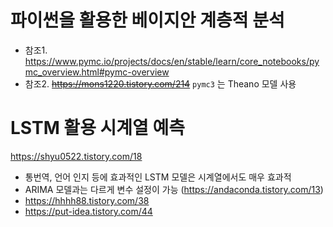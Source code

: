 # 파이썬을 활용한 베이지안 계층적 분석


- 참조1. https://www.pymc.io/projects/docs/en/stable/learn/core_notebooks/pymc_overview.html#pymc-overview
- 참조2. <del>https://mons1220.tistory.com/214</del> `pymc3` 는 Theano 모델 사용


# LSTM 활용 시계열 예측

https://shyu0522.tistory.com/18
- 통번역, 언어 인지 등에 효과적인 LSTM 모델은 시계열에서도 매우 효과적
- ARIMA 모델과는 다르게 변수 설정이 가능 (https://andaconda.tistory.com/13)
- https://hhhh88.tistory.com/38
- https://put-idea.tistory.com/44